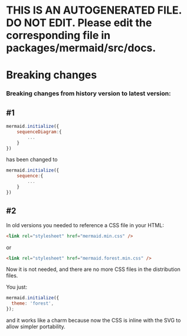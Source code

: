 # THIS IS AN AUTOGENERATED FILE. DO NOT EDIT. Please edit the corresponding file in packages/mermaid/src/docs.

# Breaking changes

### Breaking changes from history version to latest version:

## #1

```javascript
mermaid.initialize({
    sequenceDiagram:{
        ...
    }
})
```

has been changed to

```javascript
mermaid.initialize({
    sequence:{
        ...
    }
})
```

## #2

In old versions you needed to reference a CSS file in your HTML:

```html
<link rel="stylesheet" href="mermaid.min.css" />
```

or

```html
<link rel="stylesheet" href="mermaid.forest.min.css" />
```

Now it is not needed, and there are no more CSS files in the distribution files.

You just:

```javascript
mermaid.initialize({
  theme: 'forest',
});
```

and it works like a charm because now the CSS is inline with the SVG to allow simpler portability.
